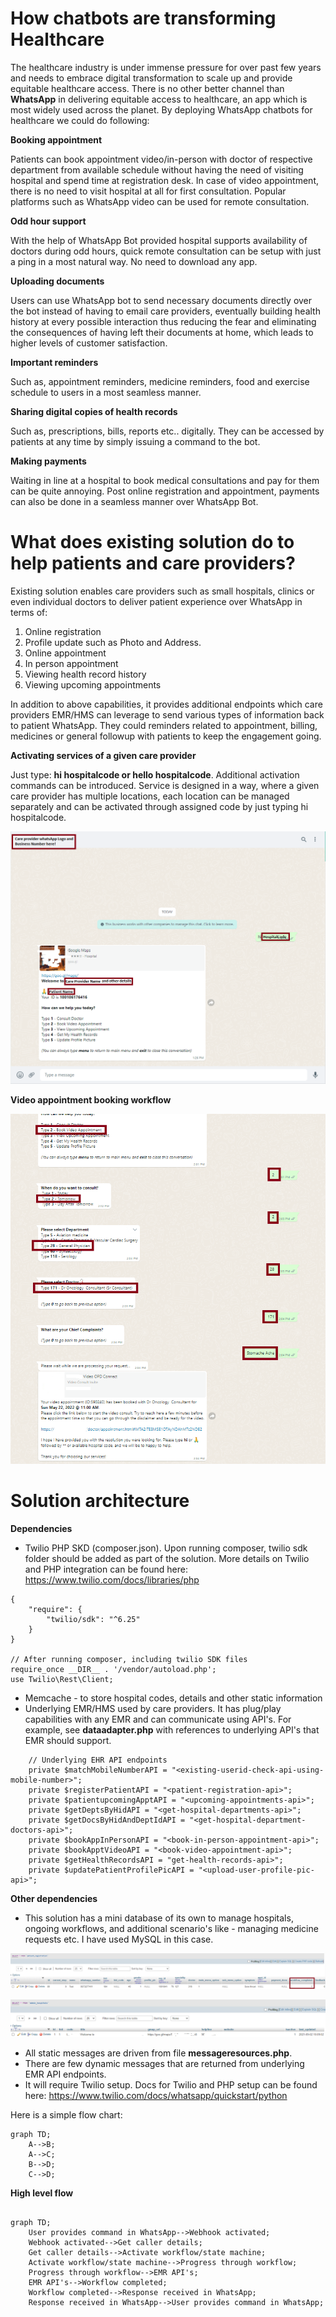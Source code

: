 # How chatbots are transforming Healthcare

The healthcare industry is under immense pressure for over past few years and needs to embrace digital transformation to scale up and provide equitable healthcare access. There is no other better channel than **WhatsApp** in delivering equitable access to healthcare, an app which is most widely used across the planet. By deploying WhatsApp chatbots for healthcare we could do following:

**Booking appointment**

Patients can book appointment video/in-person with doctor of respective department from available schedule without having the need of visiting hospital and spend time at registration desk. In case of video appointment, there is no need to visit hospital at all for first consultation. Popular platforms such as WhatsApp video can be used for remote consultation.

**Odd hour support**

With the help of WhatsApp Bot provided hospital supports availability of doctors during odd hours, quick remote consultation can be setup with just a ping in a most natural way. No need to download any app.

**Uploading documents**

Users can use WhatsApp bot to send necessary documents directly over the bot instead of having to email care providers, eventually building health history at every possible interaction thus reducing the fear and eliminating the consequences of having left their documents at home, which leads to higher levels of customer satisfaction.

**Important reminders**

Such as, appointment reminders, medicine reminders, food and exercise schedule to users in a most seamless manner.

**Sharing digital copies of health records**

Such as, prescriptions, bills, reports etc.. digitally. They can be accessed by patients at any time by simply issuing a command to the bot.

**Making payments**

Waiting in line at a hospital to book medical consultations and pay for them can be quite annoying. Post online registration and appointment, payments can also be done in a seamless manner over WhatsApp Bot.

# What does existing solution do to help patients and care providers?

Existing solution enables care providers such as small hospitals, clinics or even individual doctors to deliver patient experience over WhatsApp in terms of:
1. Online registration
2. Profile update such as Photo and Address.
3. Online appointment
4. In person appointment
5. Viewing health record history
6. Viewing upcoming appointments

In addition to above capabilities, it provides additional endpoints which care providers EMR/HMS can leverage to send various types of information back to patient WhatsApp. They could reminders related to appointment, billing, medicines or general followup with patients to keep the engagement going.

**Activating services of a given care provider**

Just type: **hi hospitalcode or hello hospitalcode**. Additional activation commands can be introduced. Service is designed in a way, where a given care provider has multiple locations, each location can be managed separately and can be activated through assigned code by just typing hi hospitalcode.

![WhatsApp Bot Activation](/assets/hi-activation.png)



**Video appointment booking workflow**

![Book video appointment](/assets/vdoappt1.png)


# Solution architecture

**Dependencies**

- Twilio PHP SKD (composer.json). Upon running composer, twilio sdk folder should be added as part of the solution. More details on Twilio and PHP integration can be found here: https://www.twilio.com/docs/libraries/php 
```
{
    "require": {
        "twilio/sdk": "^6.25"
    }
}

// After running composer, including twilio SDK files
require_once __DIR__ . '/vendor/autoload.php';
use Twilio\Rest\Client;
```

- Memcache - to store hospital codes, details and other static information
- Underlying EMR/HMS used by care providers. It has plug/play capabilities with any EMR and can communicate using API's. For example, see **dataadapter.php** with references to underlying API's that EMR should support.
```
    // Underlying EHR API endpoints
    private $matchMobileNumberAPI = "<existing-userid-check-api-using-mobile-number>";
    private $registerPatientAPI = "<patient-registration-api>";
    private $patientupcomingApptAPI = "<upcoming-appointments-api>";
    private $getDeptsByHidAPI = "<get-hospital-departments-api>";
    private $getDocsByHidAndDeptIdAPI = "<get-hospital-department-doctors-api>";
    private $bookAppInPersonAPI = "<book-in-person-appointment-api>";
    private $bookApptVideoAPI = "<book-video-appointment-api>";
    private $getHealthRecordsAPI = "get-health-records-api>";
    private $updatePatientProfilePicAPI = "<upload-user-profile-pic-api>";
```

**Other dependencies**

- This solution has a mini database of its own to manage hospitals, ongoing workflows, and additional scenario's like - managing medicine requests etc. I have used MySQL in this case. 

![Patient Registration Table](/assets/table_patient_reg.png)

![Hospitals Table](/assets/table_hospitals.png)

- All static messages are driven from file **messageresources.php**.
- There are few dynamic messages that are returned from underlying EMR API endpoints.
- It will require Twilio setup. Docs for Twilio and PHP setup can be found here: https://www.twilio.com/docs/whatsapp/quickstart/python


Here is a simple flow chart:

```mermaid
graph TD;
    A-->B;
    A-->C;
    B-->D;
    C-->D;
```

**High level flow**

```mermaid

graph TD;
    User provides command in WhatsApp-->Webhook activated;
    Webhook activated-->Get caller details;
    Get caller details-->Activate workflow/state machine;
    Activate workflow/state machine-->Progress through workflow;
    Progress through workflow-->EMR API's;
    EMR API's-->Workflow completed;
    Workflow completed-->Response received in WhatsApp;
    Response received in WhatsApp-->User provides command in WhatsApp;
```



